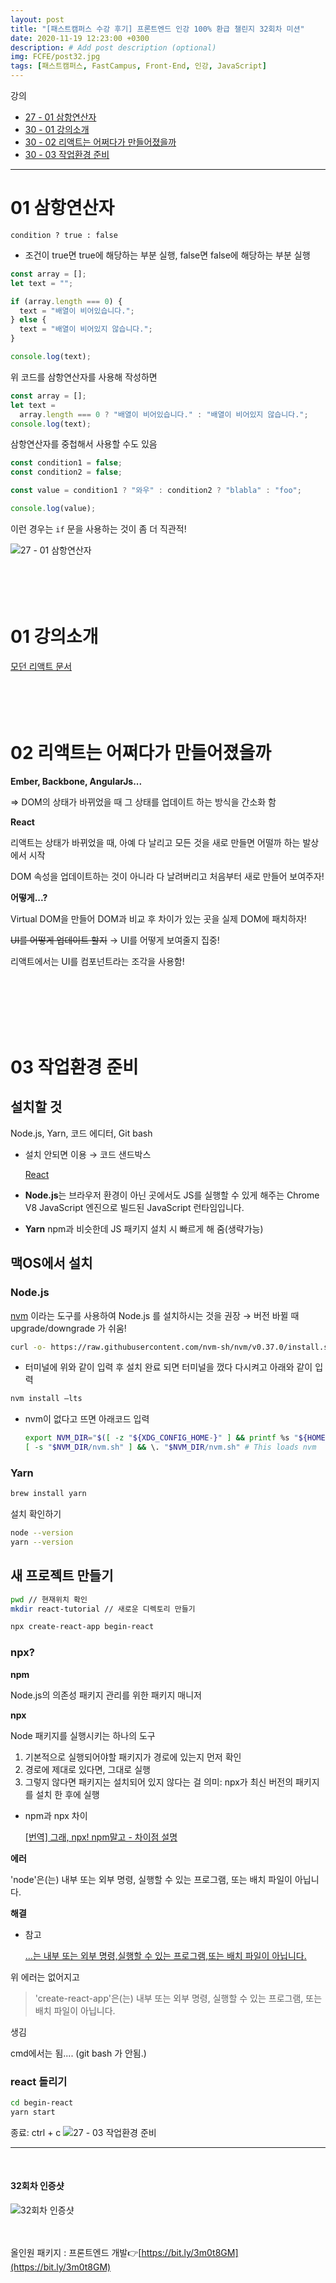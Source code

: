 ```yaml
---
layout: post
title: "[패스트캠퍼스 수강 후기] 프론트엔드 인강 100% 환급 챌린지 32회차 미션"
date: 2020-11-19 12:23:00 +0300
description: # Add post description (optional)
img: FCFE/post32.jpg
tags: [패스트캠퍼스, FastCampus, Front-End, 인강, JavaScript]
---
```


강의

- [27 - 01 삼항연산자](#01-삼항연산자)
- [30 - 01 강의소개](#01-강의소개)
- [30 - 02 리액트는 어쩌다가 만들어졌을까](#02-리액트는-어쩌다가-만들어졌을까)
- [30 - 03 작업환경 준비](#03-작업환경-준비)

---

# 01 삼항연산자

`condition ? true : false`

- 조건이 true면 true에 해당하는 부분 실행, false면 false에 해당하는 부분 실행

```javascript
const array = [];
let text = "";

if (array.length === 0) {
  text = "배열이 비어있습니다.";
} else {
  text = "배열이 비어있지 않습니다.";
}

console.log(text);
```

위 코드를 삼항연산자를 사용해 작성하면

```javascript
const array = [];
let text =
  array.length === 0 ? "배열이 비어있습니다." : "배열이 비어있지 않습니다.";
console.log(text);
```

삼항연산자를 중첩해서 사용할 수도 있음

```javascript
const condition1 = false;
const condition2 = false;

const value = condition1 ? "와우" : condition2 ? "blabla" : "foo";

console.log(value);
```

이런 경우는 `if` 문을 사용하는 것이 좀 더 직관적!

![27 - 01 삼항연산자]({{site.baseurl}}/assets/img/FCFE/post32-1.png)
<br>
<br>
<br>
<br>
<br>

# 01 강의소개

[모던 리액트 문서](https://react.vlpt.us/)
<br>
<br>
<br>
<br>
<br>

# 02 리액트는 어쩌다가 만들어졌을까

**Ember, Backbone, AngularJs...**

⇒ DOM의 상태가 바뀌었을 때 그 상태를 업데이트 하는 방식을 간소화 함

**React**

리액트는 상태가 바뀌었을 때, 아예 다 날리고 모든 것을 새로 만들면 어떨까 하는 발상에서 시작

DOM 속성을 업데이트하는 것이 아니라 다 날려버리고 처음부터 새로 만들어 보여주자!

**어떻게...?**

Virtual DOM을 만들어 DOM과 비교 후 차이가 있는 곳을 실제 DOM에 패치하자!

~~UI를 어떻게 업데이트 할지~~ → UI를 어떻게 보여줄지 집중!

리액트에서는 UI를 컴포넌트라는 조각을 사용함!

<br>
<br>
<br>
<br>
<br>

# 03 작업환경 준비

## 설치할 것

Node.js, Yarn, 코드 에디터, Git bash

- 설치 안되면 이용 → 코드 샌드박스

  [React](https://codesandbox.io/s/new)

- **Node.js**는 브라우저 환경이 아닌 곳에서도 JS를 실행할 수 있게 해주는 Chrome V8 JavaScript 엔진으로 빌드된 JavaScript 런타임입니다.
- **Yarn** npm과 비슷한데 JS 패키지 설치 시 빠르게 해 줌(생략가능)

## 맥OS에서 설치

### **Node.js**

[nvm](https://github.com/nvm-sh/nvm) 이라는 도구를 사용하여 Node.js 를 설치하시는 것을 권장 → 버전 바뀔 때 upgrade/downgrade 가 쉬움!

```bash
curl -o- https://raw.githubusercontent.com/nvm-sh/nvm/v0.37.0/install.sh | bash
```

- 터미널에 위와 같이 입력 후 설치 완료 되면 터미널을 껐다 다시켜고 아래와 같이 입력

```bash
nvm install —lts
```

- nvm이 없다고 뜨면 아래코드 입력

  ```bash
  export NVM_DIR="$([ -z "${XDG_CONFIG_HOME-}" ] && printf %s "${HOME}/.nvm" || printf %s "${XDG_CONFIG_HOME}/nvm")"
  [ -s "$NVM_DIR/nvm.sh" ] && \. "$NVM_DIR/nvm.sh" # This loads nvm
  ```

### **Yarn**

```bash
brew install yarn
```

설치 확인하기

```bash
node --version
yarn --version
```

## 새 프로젝트 만들기

```bash
pwd // 현재위치 확인
mkdir react-tutorial // 새로운 디렉토리 만들기
```

```bash
npx create-react-app begin-react
```

### npx?

**npm**

Node.js의 의존성 패키지 관리를 위한 패키지 매니저

**npx**

Node 패키지를 실행시키는 하나의 도구

1. 기본적으로 실행되어야할 패키지가 경로에 있는지 먼저 확인
2. 경로에 제대로 있다면, 그대로 실행
3. 그렇지 않다면 패키지는 설치되어 있지 않다는 걸 의미: npx가 최신 버전의 패키지를 설치 한 후에 실행

- npm과 npx 차이

  [[번역] 그래, npx! npm말고 - 차이점 설명](https://velog.io/@kimkyeseung/%EB%B2%88%EC%97%AD-%EA%B7%B8%EB%9E%98-npx-npm%EB%A7%90%EA%B3%A0-%EC%B0%A8%EC%9D%B4%EC%A0%90-%EC%84%A4%EB%AA%85)

**에러**

'node'은(는) 내부 또는 외부 명령, 실행할 수 있는 프로그램, 또는
배치 파일이 아닙니다.

**해결**

- 참고

  [...는 내부 또는 외부 명령,실행할 수 있는 프로그램,또는 배치 파일이 아닙니다.](http://blog.naver.com/PostView.nhn?blogId=jh4l2656&logNo=70082442469)

위 에러는 없어지고

> 'create-react-app'은(는) 내부 또는 외부 명령, 실행할 수 있는 프로그램, 또는 배치 파일이 아닙니다.

생김

cmd에서는 됨.... (git bash 가 안됨.)

### react 돌리기

```bash
cd begin-react
yarn start
```

종료: ctrl + c
![27 - 03 작업환경 준비]({{site.baseurl}}/assets/img/FCFE/post32-2.png)

---

<br>

#### 32회차 인증샷

![32회차 인증샷]({{site.baseurl}}/assets/img/FCFE/post32.jpg)
<br>  
<br>

올인원 패키지 : 프론트엔드 개발👉[https://bit.ly/3m0t8GM](https://bit.ly/3m0t8GM)
